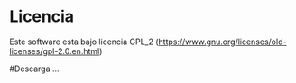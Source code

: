 # Licencia
Este software esta bajo licencia GPL_2 (https://www.gnu.org/licenses/old-licenses/gpl-2.0.en.html)

#Descarga
...

